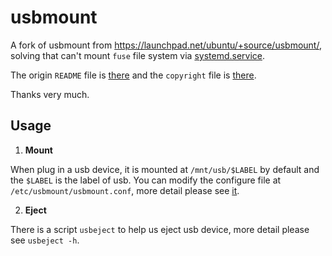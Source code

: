 # usbmount

A fork of usbmount from https://launchpad.net/ubuntu/+source/usbmount/, solving that can't mount `fuse` file system via [systemd.service](usbmount@.service).

The origin `README` file is [there](old/README) and the `copyright` file is [there](old/debian/copyright).

Thanks very much.

## Usage

1. __Mount__

  When plug in a usb device, it is mounted at `/mnt/usb/$LABEL` by default and the `$LABEL` is the label of usb. You can modify the configure file at `/etc/usbmount/usbmount.conf`, more detail please see [it](usbmount.conf).

2. __Eject__

  There is a script `usbeject` to help us eject usb device, more detail please see `usbeject -h`.
